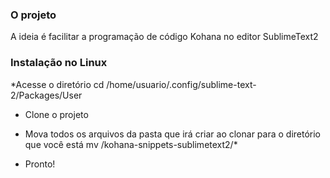 ### O projeto

A ideia é facilitar a programação de código Kohana no editor SublimeText2

### Instalação no Linux

*Acesse o diretório 
cd /home/usuario/.config/sublime-text-2/Packages/User

* Clone o projeto

* Mova todos os arquivos da pasta que irá criar ao clonar para o diretório que você está
mv /kohana-snippets-sublimetext2/*

* Pronto!

